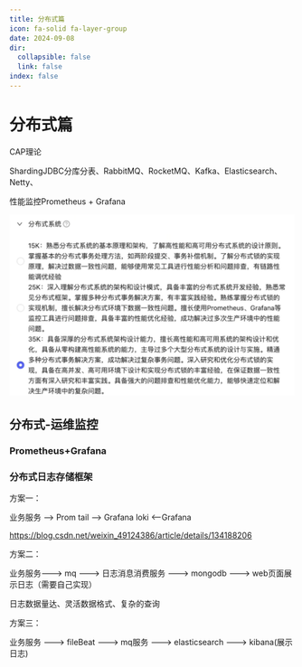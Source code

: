 ```yaml
---
title: 分布式篇
icon: fa-solid fa-layer-group
date: 2024-09-08
dir:
  collapsible: false
  link: false
index: false
---
```


# 分布式篇

CAP理论

ShardingJDBC分库分表、RabbitMQ、RocketMQ、Kafka、Elasticsearch、Netty、

性能监控Prometheus + Grafana

![Snipaste_2024-10-04_22-34-30](images/Snipaste_2024-10-04_22-34-30.png)





## 分布式-运维监控

### Prometheus+Grafana

### 分布式日志存储框架

方案一：

业务服务 --> Prom tail --> Grafana loki <--Grafana

https://blog.csdn.net/weixin_49124386/article/details/134188206



方案二：

业务服务---> mq ---> 日志消息消费服务 ---> mongodb ---> web页面展示日志（需要自己实现）

日志数据量达、灵活数据格式、复杂的查询



方案三：

业务服务 ---> fileBeat ---> mq服务 ---> elasticsearch ---> kibana(展示日志)